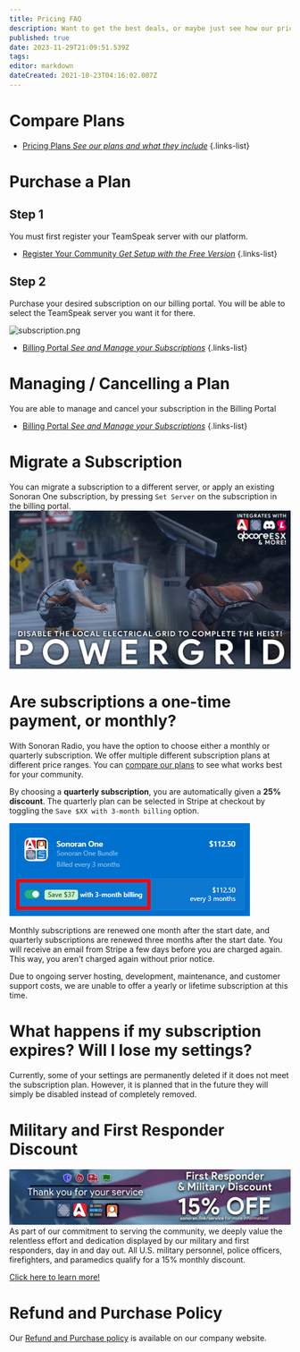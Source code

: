 ```yaml
---
title: Pricing FAQ
description: Want to get the best deals, or maybe just see how our prices work?
published: true
date: 2023-11-29T21:09:51.539Z
tags: 
editor: markdown
dateCreated: 2021-10-23T04:16:02.007Z
---
```


# Compare Plans

- [Pricing Plans *See our plans and what they include*](https://sonoranradio.com/#/pricing)
{.links-list}

# Purchase a Plan

## Step 1

You must first register your TeamSpeak server with our platform.

- [Register Your Community *Get Setup with the Free Version*](/tutorials/registering-your-community)
{.links-list}

## Step 2

Purchase your desired subscription on our billing portal. You will be able to select the TeamSpeak server you want it for there.

![subscription.png](https://i.imgur.com/rFH4iP8.png)

- [Billing Portal *See and Manage your Subscriptions*](https://sonoranradio.com/#/billing)
{.links-list}

# Managing / Cancelling a Plan

You are able to manage and cancel your subscription in the Billing Portal

- [Billing Portal *See and Manage your Subscriptions*](https://sonoranradio.com/#/billing)
{.links-list}

# Migrate a Subscription
You can migrate a subscription to a different server, or apply an existing Sonoran One subscription, by pressing `Set Server` on the subscription in the billing portal.
![image.png](/image.png)

# Are subscriptions a one-time payment, or monthly?

With Sonoran Radio, you have the option to choose either a monthly or quarterly subscription. We offer multiple different subscription plans at different price ranges. You can [compare our plans](https://sonoranradio.com/pricing) to see what works best for your community.

By choosing a **quarterly subscription**, you are automatically given a **25% discount**. The quarterly plan can be selected in Stripe at checkout by toggling the `Save $XX with 3-month billing` option. 

![sono_quarterlycrop.png](/pricing/sono_quarterlycrop.png)

Monthly subscriptions are renewed one month after the start date, and quarterly subscriptions are renewed three months after the start date. You will receive an email from Stripe a few days before you are charged again. This way, you aren't charged again without prior notice.

Due to ongoing server hosting, development, maintenance, and customer support costs, we are unable to offer a yearly or lifetime subscription at this time.

# What happens if my subscription expires? Will I lose my settings?

Currently, some of your settings are permanently deleted if it does not meet the subscription plan. However, it is planned that in the future they will simply be disabled instead of completely removed.

# Military and First Responder Discount
![bannerbase.png](/bannerbase.png)
As part of our commitment to serving the community, we deeply value the relentless effort and dedication displayed by our military and first responders, day in and day out. All U.S. military personnel, police officers, firefighters, and paramedics qualify for a 15% monthly discount.

[Click here to learn more!](https://sonoran.link/service)

# Refund and Purchase Policy

Our [Refund and Purchase policy](https://sonoransoftware.com/assets/files/internal/purchase_policy.pdf) is available on our company website.